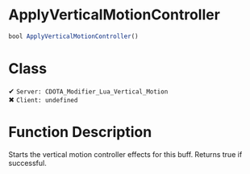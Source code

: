# ApplyVerticalMotionController
```js	
bool ApplyVerticalMotionController()
```
# Class
✔ `Server: CDOTA_Modifier_Lua_Vertical_Motion`  
✖ `Client: undefined`  

# Function Description
Starts the vertical motion controller effects for this buff.  Returns true if successful.
